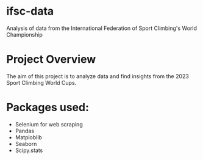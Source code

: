 # ifsc-data
Analysis of data from the International Federation of Sport Climbing's World Championship

# Project Overview
The aim of this project is to analyze data and find insights from the 2023 Sport Climbing World Cups.

# Packages used:
- Selenium for web scraping
- Pandas
- Matploblib
- Seaborn
- Scipy.stats 

